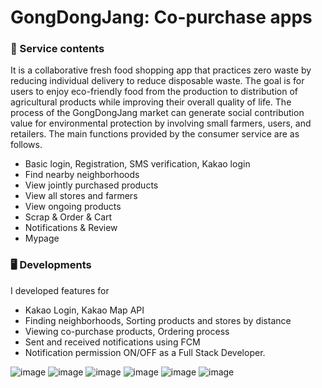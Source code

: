 # GongDongJang: Co-purchase apps

### 📜 Service contents
It is a collaborative fresh food shopping app that practices zero waste by reducing individual delivery to reduce disposable waste.
The goal is for users to enjoy eco-friendly food from the production to distribution of agricultural products while improving their overall quality of life. The process of the GongDongJang market can generate social contribution value for environmental protection by involving small farmers, users, and retailers.
The main functions provided by the consumer service are as follows.

- Basic login, Registration, SMS verification, Kakao login
- Find nearby neighborhoods
- View jointly purchased products
- View all stores and farmers
- View ongoing products
- Scrap & Order & Cart
- Notifications & Review
- Mypage

### 🖥 Developments

I developed features for
- Kakao Login, Kakao Map API
- Finding neighborhoods, Sorting products and stores by distance
- Viewing co-purchase products, Ordering process
- Sent and received notifications using FCM
- Notification permission ON/OFF as a Full Stack Developer.

![image](https://user-images.githubusercontent.com/61766218/233841223-7ceb836d-5cea-4f1f-bcc4-c5ff9fd115a1.png)
![image](https://user-images.githubusercontent.com/61766218/233841529-338ddfaa-1832-41b9-9276-504ba57cb0b0.png)
![image](https://user-images.githubusercontent.com/61766218/233841544-e403c4dc-5a8d-44e4-80b3-ac5b5e7d184d.png)
![image](https://user-images.githubusercontent.com/61766218/233841558-39fb6aa4-7a61-447d-b946-6b1ba8e3c147.png)
![image](https://user-images.githubusercontent.com/61766218/233841571-ed198272-1052-46bb-bbbb-f550c394a168.png)
![image](https://user-images.githubusercontent.com/61766218/233841588-f38b330f-c9d7-43c4-8091-c8e42535c6c3.png)
